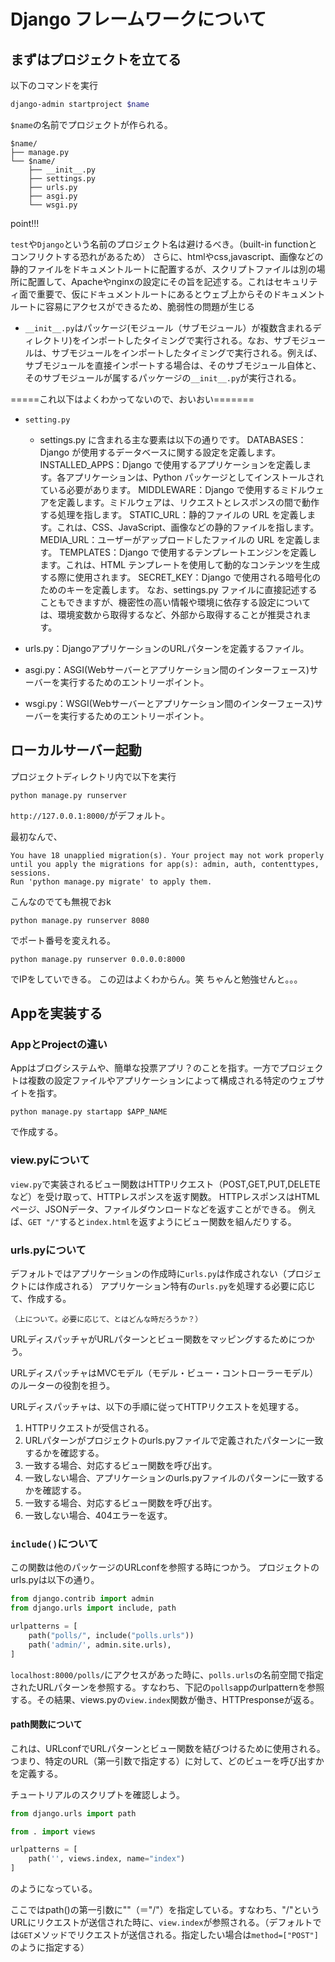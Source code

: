 # Django フレームワークについて
## まずはプロジェクトを立てる
以下のコマンドを実行
```bash
django-admin startproject $name
```
`$name`の名前でプロジェクトが作られる。

```
$name/
├── manage.py
└── $name/
    ├── __init__.py
    ├── settings.py
    ├── urls.py
    ├── asgi.py
    └── wsgi.py
```

point!!!

`test`や`Django`という名前のプロジェクト名は避けるべき。（built-in functionとコンフリクトする恐れがあるため）
さらに、htmlやcss,javascript、画像などの静的ファイルをドキュメントルートに配置するが、スクリプトファイルは別の場所に配置して、Apacheやnginxの設定にその旨を記述する。これはセキュリティ面で重要で、仮にドキュメントルートにあるとウェブ上からそのドキュメントルートに容易にアクセスができるため、脆弱性の問題が生じる

* `__init__.py`はパッケージ(モジュール（サブモジュール）が複数含まれるディレクトリ)をインポートしたタイミングで実行される。なお、サブモジュールは、サブモジュールをインポートしたタイミングで実行される。例えば、サブモジュールを直接インポートする場合は、そのサブモジュール自体と、そのサブモジュールが属するパッケージの`__init__.py`が実行される。

=====これ以下はよくわかってないので、おいおい=======

* `setting.py`
    * settings.py に含まれる主な要素は以下の通りです。
DATABASES：Django が使用するデータベースに関する設定を定義します。
INSTALLED_APPS：Django で使用するアプリケーションを定義します。各アプリケーションは、Python パッケージとしてインストールされている必要があります。
MIDDLEWARE：Django で使用するミドルウェアを定義します。ミドルウェアは、リクエストとレスポンスの間で動作する処理を指します。
STATIC_URL：静的ファイルの URL を定義します。これは、CSS、JavaScript、画像などの静的ファイルを指します。
MEDIA_URL：ユーザーがアップロードしたファイルの URL を定義します。
TEMPLATES：Django で使用するテンプレートエンジンを定義します。これは、HTML テンプレートを使用して動的なコンテンツを生成する際に使用されます。
SECRET_KEY：Django で使用される暗号化のためのキーを定義します。
なお、settings.py ファイルに直接記述することもできますが、機密性の高い情報や環境に依存する設定については、環境変数から取得するなど、外部から取得することが推奨されます。

* urls.py：DjangoアプリケーションのURLパターンを定義するファイル。
* asgi.py：ASGI(Webサーバーとアプリケーション間のインターフェース)サーバーを実行するためのエントリーポイント。
* wsgi.py：WSGI(Webサーバーとアプリケーション間のインターフェース)サーバーを実行するためのエントリーポイント。

## ローカルサーバー起動

プロジェクトディレクトリ内で以下を実行
```
python manage.py runserver
```

`http://127.0.0.1:8000/`がデフォルト。

最初なんで、
```
You have 18 unapplied migration(s). Your project may not work properly until you apply the migrations for app(s): admin, auth, contenttypes, sessions.
Run 'python manage.py migrate' to apply them.
```
こんなのでても無視でおk

```
python manage.py runserver 8080
```
でポート番号を変えれる。

```
python manage.py runserver 0.0.0.0:8000
```
でIPをしていできる。
この辺はよくわからん。笑
ちゃんと勉強せんと。。。

## Appを実装する

### AppとProjectの違い
Appはブログシステムや、簡単な投票アプリ？のことを指す。一方でプロジェクトは複数の設定ファイルやアプリケーションによって構成される特定のウェブサイトを指す。

```
python manage.py startapp $APP_NAME
```

で作成する。

### view.pyについて

`view.py`で実装されるビュー関数はHTTPリクエスト（POST,GET,PUT,DELETEなど）を受け取って、HTTPレスポンスを返す関数。
HTTPレスポンスはHTMLページ、JSONデータ、ファイルダウンロードなどを返すことができる。
例えば、`GET "/"`すると`index.html`を返すようにビュー関数を組んだりする。

### urls.pyについて

デフォルトではアプリケーションの作成時に`urls.py`は作成されない（プロジェクトには作成される）
アプリケーション特有の`urls.py`を処理する必要に応じて、作成する。

`（上について。必要に応じて、とはどんな時だろうか？）`

URLディスパッチャがURLパターンとビュー関数をマッピングするためにつかう。

URLディスパッチャはMVCモデル（モデル・ビュー・コントローラーモデル）のルーターの役割を担う。

URLディスパッチャは、以下の手順に従ってHTTPリクエストを処理する。

1. HTTPリクエストが受信される。
2. URLパターンがプロジェクトのurls.pyファイルで定義されたパターンに一致するかを確認する。
3. 一致する場合、対応するビュー関数を呼び出す。
4. 一致しない場合、アプリケーションのurls.pyファイルのパターンに一致するかを確認する。
5. 一致する場合、対応するビュー関数を呼び出す。
6. 一致しない場合、404エラーを返す。

### `include()`について
この関数は他のパッケージのURLconfを参照する時につかう。
プロジェクトのurls.pyは以下の通り。

```python
from django.contrib import admin
from django.urls import include, path

urlpatterns = [
    path("polls/", include("polls.urls"))
    path('admin/', admin.site.urls),
]
```

`localhost:8000/polls/`にアクセスがあった時に、`polls.urls`の名前空間で指定されたURLパターンを参照する。すなわち、下記の`polls`appのurlpatternを参照する。その結果、views.pyの`view.index`関数が働き、HTTPresponseが返る。

#### path関数について
これは、URLconfでURLパターンとビュー関数を結びつけるために使用される。
つまり、特定のURL（第一引数で指定する）に対して、どのビューを呼び出すかを定義する。

チュートリアルのスクリプトを確認しよう。

```python
from django.urls import path

from . import views

urlpatterns = [
    path('', views.index, name="index")
]
```
のようになっている。

ここではpath()の第一引数に""（＝"/"）を指定している。すなわち、"/"というURLにリクエストが送信された時に、`view.index`が参照される。（デフォルトでは`GET`メソッドでリクエストが送信される。指定したい場合は`method=["POST"]`のように指定する）

